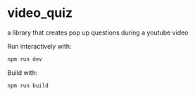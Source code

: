 # video_quiz

a library that creates pop up questions during a youtube video

Run interactively with:

~~~bash
npm run dev
~~~

Build with:

~~~bash
npm run build
~~~
